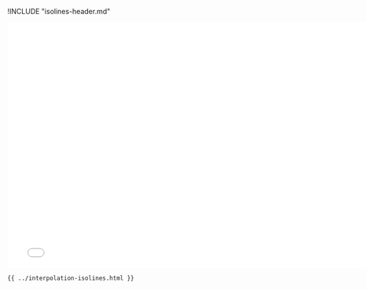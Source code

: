 !INCLUDE "isolines-header.md"

<iframe src="../../interpolation-isolines.html" width="770" height="500" frameBorder="0" seamless="seamless">
</iframe>

```html
{{ ../interpolation-isolines.html }}
```